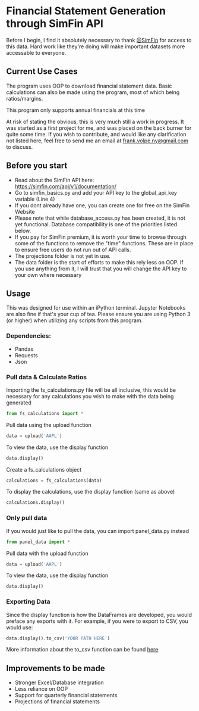 # Financial Statement Generation through SimFin API

Before I begin, I find it absolutely necessary to thank [@SimFin](https://github.com/SimFin) for access to this data. Hard work like they're doing will make important datasets more accessable to everyone. 

## Current Use Cases

The program uses OOP to download financial statement data. Basic calculations can also be made using the program, most of which being ratios/margins. 

This program only supports annual financials at this time

At risk of stating the obvious, this is very much still a work in progress. It was started as a first project for me, and was placed on the back burner for quite some time. If you wish to contribute, and would like any clarification not listed here, feel free to send me an email at frank.volpe.ny@gmail.com to discuss. 


## Before you start

* Read about the SimFin API here:
https://simfin.com/api/v1/documentation/
* Go to simfin\_basics.py and add your API key to the global\_api\_key variable (Line 4) 
* If you dont already have one, you can create one for free on the SimFin Website
* Please note that while database\_access.py has been created, it is not yet functional. Database compatibility is one of the priorities listed below.
* If you pay for SimFin premium, it is worth your time to browse through some of the functions to remove the "time" functions. These are in place to ensure free users do not run out of API calls.
* The projections folder is not yet in use.
* The data folder is the start of efforts to make this rely less on OOP. If you use anything from it, I will trust that you will change the API key to your own where necessary 


## Usage

This was designed for use within an iPython terminal. Jupyter Notebooks are also fine if that's your cup of tea. Please ensure you are using Python 3 (or higher) when utilizing any scripts from this program.


### Dependencies:

* Pandas
* Requests
* Json


### Pull data & Calculate Ratios

Importing the fs\_calculations.py file will be all inclusive, this would be necessary for any calculations you wish to make with the data being generated

```python
from fs_calculations import *
```

Pull data using the upload function

```python
data = upload('AAPL')
```

To view the data, use the display function

```python
data.display()
```

Create a fs\_calculations object

```python
calculations = fs_calculations(data)
```

To display the calculations, use the display function (same as above)

```python
calculations.display()
```

### Only pull data

If you would just like to pull the data, you can import panel\_data.py instead

```python
from panel_data import *
```

Pull data with the upload function

```python
data = upload('AAPL')
```

To view the data, use the display function

```python
data.display()
```

### Exporting Data

Since the display function is how the DataFrames are developed, you would preface any exports with it. For example, if you were to export to CSV, you would use:

```python
data.display().to_csv('YOUR PATH HERE')
```

More information about the to\_csv function can be found [here](https://pandas.pydata.org/pandas-docs/stable/reference/api/pandas.DataFrame.to_csv.html)

## Improvements to be made

* Stronger Excel/Database integration
* Less reliance on OOP
* Support for quarterly financial statements
* Projections of financial statements

